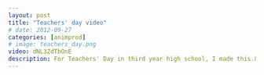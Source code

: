 ```yaml
---
layout: post
title: "Teachers' day video"
# date: 2012-09-27
categories: [animprod]
# image: teachers_day.png
video: dNL3ZdTbOnE
description: For Teachers' Day in third year high school, I made this.&nbsp;A parody of the Hunger Games trailer with all my teachers in it. It was entirely made with Microsoft Powerpoint. Enjoy.
---
```

